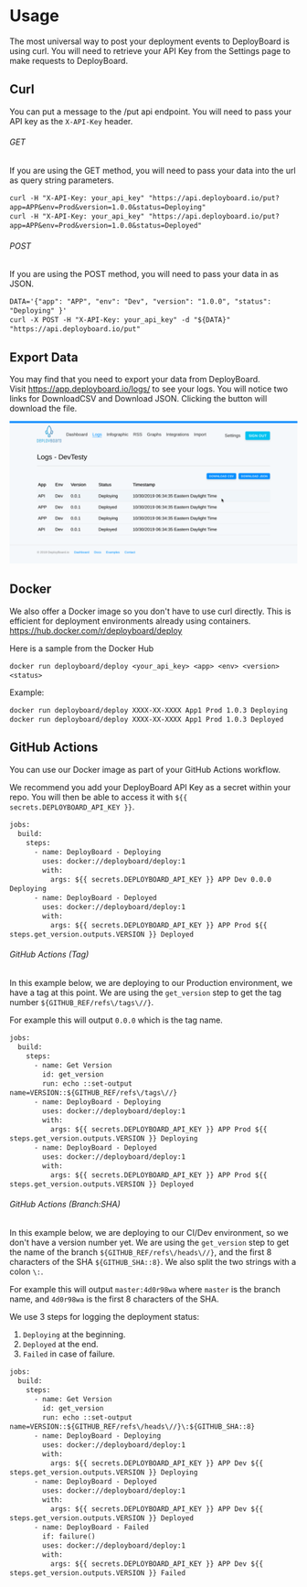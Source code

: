 # Usage

The most universal way to post your deployment events to DeployBoard is using curl. You will need to retrieve your API Key from the Settings page to make requests to DeployBoard.

## Curl

You can put a message to the /put api endpoint. You will need to pass your API key as the `X-API-Key` header.

###### GET

If you are using the GET method, you will need to pass your data into the url as query string parameters.

```
curl -H "X-API-Key: your_api_key" "https://api.deployboard.io/put?app=APP&env=Prod&version=1.0.0&status=Deploying"
curl -H "X-API-Key: your_api_key" "https://api.deployboard.io/put?app=APP&env=Prod&version=1.0.0&status=Deployed"
```

###### POST

If you are using the POST method, you will need to pass your data in as JSON.

```
DATA='{"app": "APP", "env": "Dev", "version": "1.0.0", "status": "Deploying" }'
curl -X POST -H "X-API-Key: your_api_key" -d "${DATA}" "https://api.deployboard.io/put"
```

## Export Data

You may find that you need to export your data from DeployBoard.  
Visit https://app.deployboard.io/logs/ to see your logs. You will notice two links for DownloadCSV and Download JSON. Clicking the button will download the file.

![DownloadCSV](img/downloadCSV.gif)

## Docker

We also offer a Docker image so you don't have to use curl directly. This is efficient for deployment environments already using containers. <https://hub.docker.com/r/deployboard/deploy>

Here is a sample from the Docker Hub

```
docker run deployboard/deploy <your_api_key> <app> <env> <version> <status>
```

Example:

```
docker run deployboard/deploy XXXX-XX-XXXX App1 Prod 1.0.3 Deploying
docker run deployboard/deploy XXXX-XX-XXXX App1 Prod 1.0.3 Deployed
```

## GitHub Actions

You can use our Docker image as part of your GitHub Actions workflow.

We recommend you add your DeployBoard API Key as a secret within your repo. You will then be able to access it with `${{ secrets.DEPLOYBOARD_API_KEY }}`.

```
jobs:
  build:
    steps:
      - name: DeployBoard - Deploying
        uses: docker://deployboard/deploy:1
        with:
          args: ${{ secrets.DEPLOYBOARD_API_KEY }} APP Dev 0.0.0 Deploying
      - name: DeployBoard - Deployed
        uses: docker://deployboard/deploy:1
        with:
          args: ${{ secrets.DEPLOYBOARD_API_KEY }} APP Prod ${{ steps.get_version.outputs.VERSION }} Deployed
```

###### GitHub Actions (Tag)

In this example below, we are deploying to our Production environment, we have a tag at this point. We are using the `get_version` step to get the tag number `${GITHUB_REF/refs\/tags\//}`.

For example this will output `0.0.0` which is the tag name.

```
jobs:
  build:
    steps:
      - name: Get Version
        id: get_version
        run: echo ::set-output name=VERSION::${GITHUB_REF/refs\/tags\//}
      - name: DeployBoard - Deploying
        uses: docker://deployboard/deploy:1
        with:
          args: ${{ secrets.DEPLOYBOARD_API_KEY }} APP Prod ${{ steps.get_version.outputs.VERSION }} Deploying
      - name: DeployBoard - Deployed
        uses: docker://deployboard/deploy:1
        with:
          args: ${{ secrets.DEPLOYBOARD_API_KEY }} APP Prod ${{ steps.get_version.outputs.VERSION }} Deployed
```

###### GitHub Actions (Branch:SHA)

In this example below, we are deploying to our CI/Dev environment, so we don't have a version number yet. We are using the `get_version` step to get the name of the branch `${GITHUB_REF/refs\/heads\//}`, and the first 8 characters of the SHA `${GITHUB_SHA::8}`. We also split the two strings with a colon `\:`.

For example this will output `master:4d0r98wa` where `master` is the branch name, and `4d0r98wa` is the first 8 characters of the SHA.

We use 3 steps for logging the deployment status:

1. `Deploying` at the beginning.
2. `Deployed` at the end.
3. `Failed` in case of failure.

```
jobs:
  build:
    steps:
      - name: Get Version
        id: get_version
        run: echo ::set-output name=VERSION::${GITHUB_REF/refs\/heads\//}\:${GITHUB_SHA::8}
      - name: DeployBoard - Deploying
        uses: docker://deployboard/deploy:1
        with:
          args: ${{ secrets.DEPLOYBOARD_API_KEY }} APP Dev ${{ steps.get_version.outputs.VERSION }} Deploying
      - name: DeployBoard - Deployed
        uses: docker://deployboard/deploy:1
        with:
          args: ${{ secrets.DEPLOYBOARD_API_KEY }} APP Dev ${{ steps.get_version.outputs.VERSION }} Deployed
      - name: DeployBoard - Failed
        if: failure()
        uses: docker://deployboard/deploy:1
        with:
          args: ${{ secrets.DEPLOYBOARD_API_KEY }} APP Dev ${{ steps.get_version.outputs.VERSION }} Failed
```
